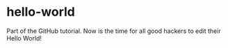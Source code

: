 # hello-world
Part of the GitHub tutorial.
Now is the time for all good hackers to edit their Hello World!
